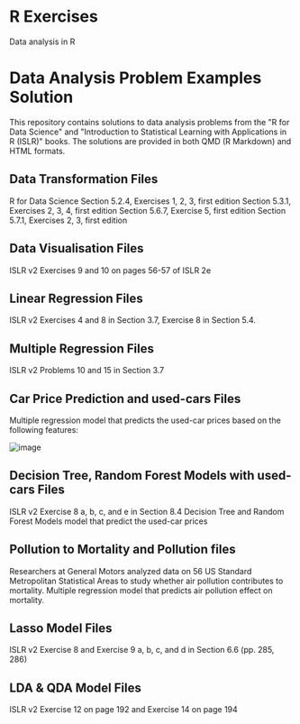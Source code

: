# R Exercises
Data analysis in R
# Data Analysis Problem Examples Solution

This repository contains solutions to data analysis problems from the "R for Data Science" and "Introduction to Statistical Learning with Applications in R (ISLR)" books. The solutions are provided in both QMD (R Markdown) and HTML formats.

## Data Transformation Files
R for Data Science
Section 5.2.4, Exercises 1, 2, 3, first edition
Section 5.3.1, Exercises 2, 3, 4, first edition
Section 5.6.7, Exercise 5, first edition
Section 5.7.1, Exercises 2, 3, first edition

## Data Visualisation Files
ISLR v2
Exercises 9 and 10 on pages 56-57 of ISLR 2e

## Linear Regression Files
ISLR v2
Exercises 4 and 8 in Section 3.7,
Exercise 8 in Section 5.4.

## Multiple Regression Files 
ISLR v2 
Problems 10 and 15 in Section 3.7

## Car Price Prediction and used-cars Files
Multiple regression model that predicts the used-car prices based on the following features:

![image](https://github.com/mmertt/R_Exercises/assets/66298734/d3ea313e-2421-4695-aa18-bde0aa2a9afb)

## Decision Tree, Random Forest Models with used-cars Files
ISLR v2 
Exercise 8 a, b, c, and e in Section 8.4
Decision Tree and Random Forest Models model that predict the used-car prices

## Pollution to Mortality and Pollution files
Researchers at General Motors analyzed data on 56 US Standard Metropolitan Statistical Areas to study whether air pollution contributes to mortality. Multiple regression model that predicts air pollution effect on mortality.

## Lasso Model Files
ISLR v2 
Exercise 8 and Exercise 9 a, b, c, and d in Section 6.6 (pp. 285, 286)

## LDA & QDA Model Files
ISLR v2 
Exercise 12 on page 192 and Exercise 14 on page 194 
